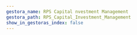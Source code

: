 ```yaml
---
gestora_name: RPS Capital nvestment Management
gestora_path: RPS_Capital_Investment_Management
show_in_gestoras_index: false
---
```

